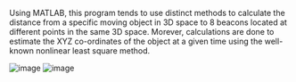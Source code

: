 
Using MATLAB, this program tends to use distinct methods to calculate the distance from a specific moving object in 3D space to 8 beacons located at different points in the same 3D space. Morever, calculations are done to estimate the XYZ co-ordinates of the object at a given time using the well-known nonlinear least square method.

![image](https://user-images.githubusercontent.com/84873873/167030611-c4d081fd-67a7-44ba-8095-c2095e6519f6.png)
![image](https://user-images.githubusercontent.com/84873873/167030661-b43993d5-4fce-445a-ba34-46f24de366c9.png)
